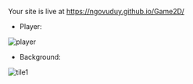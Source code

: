 Your site is live at https://ngovuduy.github.io/Game2D/

- Player:

![player](https://github.com/NgoVuDuy/Game2D/assets/92533845/6dfeec49-bbb6-46a2-9e82-c515870a40e4)

- Background:

![tile1](https://github.com/NgoVuDuy/Game2D/assets/92533845/c6825561-673a-403c-b002-30b0727909c9)
